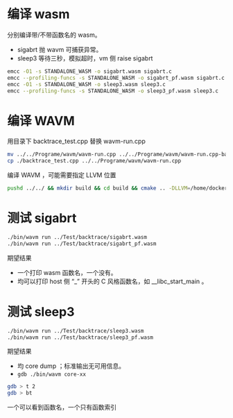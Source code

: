 # 编译 wasm

分别编译带/不带函数名的 wasm。
* sigabrt 抛 wavm 可捕获异常。
* sleep3 等待三秒，模拟超时，vm 侧 raise sigabrt

```sh
emcc -O1 -s STANDALONE_WASM -o sigabrt.wasm sigabrt.c
emcc --profiling-funcs -s STANDALONE_WASM -o sigabrt_pf.wasm sigabrt.c
emcc -O1 -s STANDALONE_WASM -o sleep3.wasm sleep3.c
emcc --profiling-funcs -s STANDALONE_WASM -o sleep3_pf.wasm sleep3.c
```

# 编译 WAVM
用目录下 backtrace_test.cpp 替换 wavm-run.cpp

```sh
mv ../../Programe/wavm/wavm-run.cpp ../../Programe/wavm/wavm-run.cpp-backup && \
cp ./backtrace_test.cpp ../../Programe/wavm/wavm-run.cpp
```

编译 WAVM ，可能需要指定 LLVM 位置

``` sh
pushd ../../ && mkdir build && cd build && cmake .. -DLLVM=/home/docker/xiangjia.xj/LLVM_9.0.1 && make -j
```

# 测试 sigabrt

```sh
./bin/wavm run ../Test/backtrace/sigabrt.wasm
./bin/wavm run ../Test/backtrace/sigabrt_pf.wasm
```

期望结果
* 一个打印 wasm 函数名，一个没有。
* 均可以打印 host 侧 “_” 开头的 C 风格函数名，如 __libc_start_main 。

# 测试 sleep3

```sh
./bin/wavm run ../Test/backtrace/sleep3.wasm
./bin/wavm run ../Test/backtrace/sleep3_pf.wasm
```

期望结果
* 均 core dump ；标准输出无可用信息。
* `gdb ./bin/wavm core-xx`
```sh
gdb > t 2
gdb > bt
```
一个可以看到函数名，一个只有函数索引
